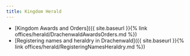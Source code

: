 ```yaml
---
title: Kingdom Herald
---
```


* [Kingdom Awards and Orders]({{ site.baseurl }}{% link offices/herald/DrachenwaldAwardsOrders.md %})
* [Registering names and heraldry in Drachenwald]({{ site.baseurl }}{% link offices/herald/RegisteringNamesHeraldry.md %})
